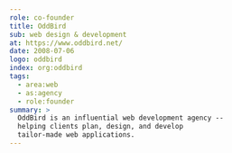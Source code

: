 ```yaml
---
role: co-founder
title: OddBird
sub: web design & development
at: https://www.oddbird.net/
date: 2008-07-06
logo: oddbird
index: org:oddbird
tags:
  - area:web
  - as:agency
  - role:founder
summary: >
  OddBird is an influential web development agency --
  helping clients plan, design, and develop
  tailor-made web applications.
---
```

